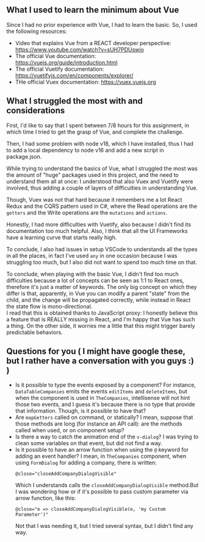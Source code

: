 ## What I used to learn the minimum about Vue
Since I had no prior experience with Vue, I had to learn the basic. So, I used the following resources:
 - Video that explains Vue from a REACT developer perspective: https://www.youtube.com/watch?v=sUH7PDUswio
 - The official Vue documentation: https://vuejs.org/guide/introduction.html
 - The official Vuetify documentation: https://vuetifyjs.com/en/components/explorer/
 - THe official Vuex documentation: https://vuex.vuejs.org

## What I struggled the most with and considerations
First, I'd like to say that I spent between 7/8 hours for this assignment, in which time I tried to get the grasp of Vue, and complete the challenge.

Then, I had some problem with node v18, which I have installed, thus I had to add a local dependency to node v16 and add a new script in package.json.

While trying to understand the basics of Vue, what I struggled the most was the amount of "huge" packages used in this project, and the need to understand them all at once: I understood that also Vuex and Vuetify were involved, thus adding a couple of layers of difficulties in understanding Vue.

Though, Vuex was not that hard because it remembers me a lot React Redux and the CQRS pattern used in C#, where the Read operations are the `getters` and the Write operations are the `mutations` and `actions`.

Honestly, I had more difficulties with Vuetify, also because I didn't find its documentation too much helpful. Also, I think that all the UI Frameworks have a learning curve that starts really high.

To conclude, I also had issues in setup VSCode to understands all the types in all the places, in fact I've used `any` in one occasion because I was struggling too much, but I also did not want to spend too much time on that.

To conclude, when playing with the basic Vue, I didn't find too much difficulties because a lot of concepts can be seen as 1:1 to React ones, therefore it's just a matter of keywords. The only big concept on which they differ is that, apparently, in Vue you can modify a parent "state" from the child, and the change will be propagated correctly, while instead in React the state flow is mono-directional.  
I read that this is obtained thanks to JavaScript proxy: I honestly believe this a feature that is REALLY missing in React, and I'm happy that Vue has such a thing. On the other side, it worries me a little that this might trigger barely predictable behaviors.

## Questions for you ( I might have google these, but I rather have a conversation with you guys :) )
 - Is it possible to type the events exposed by a component? For instance, `DataTableCompanies` emits the events `editItems` and `deleteItems`, but when the component is used in `TheCompanies`, intellisense will not hint those two events, and I guess it's because there is no type that provide that information. Though, is it possible to have that?
 - Are `mapGetters` called on command, or statically? I mean, suppose that those methods are long (for instance an API call): are the methods called when used, or on component setup?
 - Is there a way to catch the animation end of the `v-dialog`? I was trying to clean some variables on that event, but did not find a way.
 - Is it possible to have an arrow function when using the `@` keyword for adding an event handler? I mean, in `TheCompanies` component, when using `FormDialog` for adding a company, there is written:
    ```
    @close="closeAddCompanyDialogVisible"
    ```
    Which I understands calls the `closeAddCompanyDialogVisible` method.But I was wondering how or if it's possible to pass custom parameter via arrow function, like this:
    ```
    @close="e => closeAddCompanyDialogVisible(e, 'my Custom Parameter')"
    ```
    Not that I was needing it, but I tried several syntax, but I didn't find any way.
